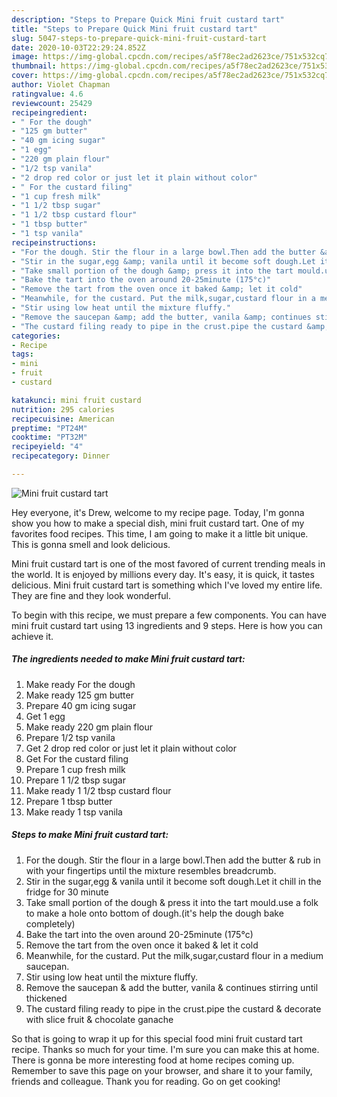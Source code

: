 ```yaml
---
description: "Steps to Prepare Quick Mini fruit custard tart"
title: "Steps to Prepare Quick Mini fruit custard tart"
slug: 5047-steps-to-prepare-quick-mini-fruit-custard-tart
date: 2020-10-03T22:29:24.852Z
image: https://img-global.cpcdn.com/recipes/a5f78ec2ad2623ce/751x532cq70/mini-fruit-custard-tart-recipe-main-photo.jpg
thumbnail: https://img-global.cpcdn.com/recipes/a5f78ec2ad2623ce/751x532cq70/mini-fruit-custard-tart-recipe-main-photo.jpg
cover: https://img-global.cpcdn.com/recipes/a5f78ec2ad2623ce/751x532cq70/mini-fruit-custard-tart-recipe-main-photo.jpg
author: Violet Chapman
ratingvalue: 4.6
reviewcount: 25429
recipeingredient:
- " For the dough"
- "125 gm butter"
- "40 gm icing sugar"
- "1 egg"
- "220 gm plain flour"
- "1/2 tsp vanila"
- "2 drop red color or just let it plain without color"
- " For the custard filing"
- "1 cup fresh milk"
- "1 1/2 tbsp sugar"
- "1 1/2 tbsp custard flour"
- "1 tbsp butter"
- "1 tsp vanila"
recipeinstructions:
- "For the dough. Stir the flour in a large bowl.Then add the butter &amp; rub in with your fingertips until the mixture resembles breadcrumb."
- "Stir in the sugar,egg &amp; vanila until it become soft dough.Let it chill in the fridge for 30 minute"
- "Take small portion of the dough &amp; press it into the tart mould.use a folk to make a hole onto bottom of dough.(it&#39;s help the dough bake completely)"
- "Bake the tart into the oven around 20-25minute (175°c)"
- "Remove the tart from the oven once it baked &amp; let it cold"
- "Meanwhile, for the custard. Put the milk,sugar,custard flour in a medium saucepan."
- "Stir using low heat until the mixture fluffy."
- "Remove the saucepan &amp; add the butter, vanila &amp; continues stirring until thickened"
- "The custard filing ready to pipe in the crust.pipe the custard &amp; decorate with slice fruit &amp; chocolate ganache"
categories:
- Recipe
tags:
- mini
- fruit
- custard

katakunci: mini fruit custard 
nutrition: 295 calories
recipecuisine: American
preptime: "PT24M"
cooktime: "PT32M"
recipeyield: "4"
recipecategory: Dinner

---
```



![Mini fruit custard tart](https://img-global.cpcdn.com/recipes/a5f78ec2ad2623ce/751x532cq70/mini-fruit-custard-tart-recipe-main-photo.jpg)

Hey everyone, it's Drew, welcome to my recipe page. Today, I'm gonna show you how to make a special dish, mini fruit custard tart. One of my favorites food recipes. This time, I am going to make it a little bit unique. This is gonna smell and look delicious.



Mini fruit custard tart is one of the most favored of current trending meals in the world. It is enjoyed by millions every day. It's easy, it is quick, it tastes delicious. Mini fruit custard tart is something which I've loved my entire life. They are fine and they look wonderful.


To begin with this recipe, we must prepare a few components. You can have mini fruit custard tart using 13 ingredients and 9 steps. Here is how you can achieve it.

<!--inarticleads1-->

##### The ingredients needed to make Mini fruit custard tart:

1. Make ready  For the dough
1. Make ready 125 gm butter
1. Prepare 40 gm icing sugar
1. Get 1 egg
1. Make ready 220 gm plain flour
1. Prepare 1/2 tsp vanila
1. Get 2 drop red color or just let it plain without color
1. Get  For the custard filing
1. Prepare 1 cup fresh milk
1. Prepare 1 1/2 tbsp sugar
1. Make ready 1 1/2 tbsp custard flour
1. Prepare 1 tbsp butter
1. Make ready 1 tsp vanila




<!--inarticleads2-->

##### Steps to make Mini fruit custard tart:

1. For the dough. Stir the flour in a large bowl.Then add the butter &amp; rub in with your fingertips until the mixture resembles breadcrumb.
1. Stir in the sugar,egg &amp; vanila until it become soft dough.Let it chill in the fridge for 30 minute
1. Take small portion of the dough &amp; press it into the tart mould.use a folk to make a hole onto bottom of dough.(it&#39;s help the dough bake completely)
1. Bake the tart into the oven around 20-25minute (175°c)
1. Remove the tart from the oven once it baked &amp; let it cold
1. Meanwhile, for the custard. Put the milk,sugar,custard flour in a medium saucepan.
1. Stir using low heat until the mixture fluffy.
1. Remove the saucepan &amp; add the butter, vanila &amp; continues stirring until thickened
1. The custard filing ready to pipe in the crust.pipe the custard &amp; decorate with slice fruit &amp; chocolate ganache




So that is going to wrap it up for this special food mini fruit custard tart recipe. Thanks so much for your time. I'm sure you can make this at home. There is gonna be more interesting food at home recipes coming up. Remember to save this page on your browser, and share it to your family, friends and colleague. Thank you for reading. Go on get cooking!
